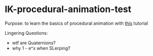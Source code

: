 # IK-procedural-animation-test
Purpose: to learn the basics of procedural animation with [this](https://www.weaverdev.io/blog/bonehead-procedural-animation) tutorial

Lingering Questions:
- wtf are Quaternions?
- why 1 - e^x when SLerping?

